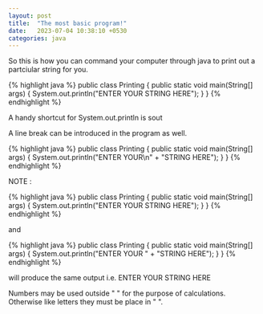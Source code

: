 ```yaml
---
layout: post
title:  "The most basic program!"
date:   2023-07-04 10:38:10 +0530
categories: java
---
```


So this is how you can command your computer through java to print out a partciular string for you.

{% highlight java %}
public class Printing {
    public static void main(String[] args) {
System.out.println("ENTER YOUR STRING HERE");
    }
}
{% endhighlight %}

A handy shortcut for System.out.println is sout

A line break can be introduced in the program as well.

{% highlight java %}
public class Printing {
    public static void main(String[] args) {
System.out.println("ENTER YOUR\n" + "STRING HERE");
    }
}
{% endhighlight %}

NOTE :

{% highlight java %}
public class Printing {
    public static void main(String[] args) {
System.out.println("ENTER YOUR STRING HERE");
    }
}
{% endhighlight %}

and 

{% highlight java %}
public class Printing {
    public static void main(String[] args) {
System.out.println("ENTER YOUR " + "STRING HERE");
    }
}
{% endhighlight %}

will produce the same output i.e. ENTER YOUR STRING HERE

Numbers may be used outside " " for the purpose of calculations. Otherwise like letters they must be place in " ".





